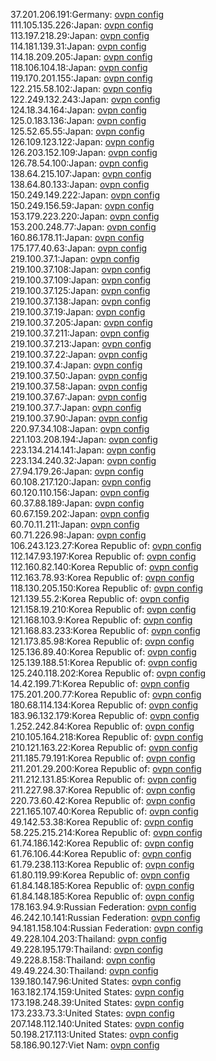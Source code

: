 37.201.206.191:Germany: [ovpn config](vpn/37_201_206_191.ovpn)  
111.105.135.226:Japan: [ovpn config](vpn/111_105_135_226.ovpn)  
113.197.218.29:Japan: [ovpn config](vpn/113_197_218_29.ovpn)  
114.181.139.31:Japan: [ovpn config](vpn/114_181_139_31.ovpn)  
114.18.209.205:Japan: [ovpn config](vpn/114_18_209_205.ovpn)  
118.106.104.18:Japan: [ovpn config](vpn/118_106_104_18.ovpn)  
119.170.201.155:Japan: [ovpn config](vpn/119_170_201_155.ovpn)  
122.215.58.102:Japan: [ovpn config](vpn/122_215_58_102.ovpn)  
122.249.132.243:Japan: [ovpn config](vpn/122_249_132_243.ovpn)  
124.18.34.164:Japan: [ovpn config](vpn/124_18_34_164.ovpn)  
125.0.183.136:Japan: [ovpn config](vpn/125_0_183_136.ovpn)  
125.52.65.55:Japan: [ovpn config](vpn/125_52_65_55.ovpn)  
126.109.123.122:Japan: [ovpn config](vpn/126_109_123_122.ovpn)  
126.203.152.109:Japan: [ovpn config](vpn/126_203_152_109.ovpn)  
126.78.54.100:Japan: [ovpn config](vpn/126_78_54_100.ovpn)  
138.64.215.107:Japan: [ovpn config](vpn/138_64_215_107.ovpn)  
138.64.80.133:Japan: [ovpn config](vpn/138_64_80_133.ovpn)  
150.249.149.222:Japan: [ovpn config](vpn/150_249_149_222.ovpn)  
150.249.156.59:Japan: [ovpn config](vpn/150_249_156_59.ovpn)  
153.179.223.220:Japan: [ovpn config](vpn/153_179_223_220.ovpn)  
153.200.248.77:Japan: [ovpn config](vpn/153_200_248_77.ovpn)  
160.86.178.11:Japan: [ovpn config](vpn/160_86_178_11.ovpn)  
175.177.40.63:Japan: [ovpn config](vpn/175_177_40_63.ovpn)  
219.100.37.1:Japan: [ovpn config](vpn/219_100_37_1.ovpn)  
219.100.37.108:Japan: [ovpn config](vpn/219_100_37_108.ovpn)  
219.100.37.109:Japan: [ovpn config](vpn/219_100_37_109.ovpn)  
219.100.37.125:Japan: [ovpn config](vpn/219_100_37_125.ovpn)  
219.100.37.138:Japan: [ovpn config](vpn/219_100_37_138.ovpn)  
219.100.37.19:Japan: [ovpn config](vpn/219_100_37_19.ovpn)  
219.100.37.205:Japan: [ovpn config](vpn/219_100_37_205.ovpn)  
219.100.37.211:Japan: [ovpn config](vpn/219_100_37_211.ovpn)  
219.100.37.213:Japan: [ovpn config](vpn/219_100_37_213.ovpn)  
219.100.37.22:Japan: [ovpn config](vpn/219_100_37_22.ovpn)  
219.100.37.4:Japan: [ovpn config](vpn/219_100_37_4.ovpn)  
219.100.37.50:Japan: [ovpn config](vpn/219_100_37_50.ovpn)  
219.100.37.58:Japan: [ovpn config](vpn/219_100_37_58.ovpn)  
219.100.37.67:Japan: [ovpn config](vpn/219_100_37_67.ovpn)  
219.100.37.7:Japan: [ovpn config](vpn/219_100_37_7.ovpn)  
219.100.37.90:Japan: [ovpn config](vpn/219_100_37_90.ovpn)  
220.97.34.108:Japan: [ovpn config](vpn/220_97_34_108.ovpn)  
221.103.208.194:Japan: [ovpn config](vpn/221_103_208_194.ovpn)  
223.134.214.141:Japan: [ovpn config](vpn/223_134_214_141.ovpn)  
223.134.240.32:Japan: [ovpn config](vpn/223_134_240_32.ovpn)  
27.94.179.26:Japan: [ovpn config](vpn/27_94_179_26.ovpn)  
60.108.217.120:Japan: [ovpn config](vpn/60_108_217_120.ovpn)  
60.120.110.156:Japan: [ovpn config](vpn/60_120_110_156.ovpn)  
60.37.88.189:Japan: [ovpn config](vpn/60_37_88_189.ovpn)  
60.67.159.202:Japan: [ovpn config](vpn/60_67_159_202.ovpn)  
60.70.11.211:Japan: [ovpn config](vpn/60_70_11_211.ovpn)  
60.71.226.98:Japan: [ovpn config](vpn/60_71_226_98.ovpn)  
106.243.123.27:Korea Republic of: [ovpn config](vpn/106_243_123_27.ovpn)  
112.147.93.197:Korea Republic of: [ovpn config](vpn/112_147_93_197.ovpn)  
112.160.82.140:Korea Republic of: [ovpn config](vpn/112_160_82_140.ovpn)  
112.163.78.93:Korea Republic of: [ovpn config](vpn/112_163_78_93.ovpn)  
118.130.205.150:Korea Republic of: [ovpn config](vpn/118_130_205_150.ovpn)  
121.139.55.2:Korea Republic of: [ovpn config](vpn/121_139_55_2.ovpn)  
121.158.19.210:Korea Republic of: [ovpn config](vpn/121_158_19_210.ovpn)  
121.168.103.9:Korea Republic of: [ovpn config](vpn/121_168_103_9.ovpn)  
121.168.83.233:Korea Republic of: [ovpn config](vpn/121_168_83_233.ovpn)  
121.173.85.98:Korea Republic of: [ovpn config](vpn/121_173_85_98.ovpn)  
125.136.89.40:Korea Republic of: [ovpn config](vpn/125_136_89_40.ovpn)  
125.139.188.51:Korea Republic of: [ovpn config](vpn/125_139_188_51.ovpn)  
125.240.118.202:Korea Republic of: [ovpn config](vpn/125_240_118_202.ovpn)  
14.42.199.71:Korea Republic of: [ovpn config](vpn/14_42_199_71.ovpn)  
175.201.200.77:Korea Republic of: [ovpn config](vpn/175_201_200_77.ovpn)  
180.68.114.134:Korea Republic of: [ovpn config](vpn/180_68_114_134.ovpn)  
183.96.132.179:Korea Republic of: [ovpn config](vpn/183_96_132_179.ovpn)  
1.252.242.84:Korea Republic of: [ovpn config](vpn/1_252_242_84.ovpn)  
210.105.164.218:Korea Republic of: [ovpn config](vpn/210_105_164_218.ovpn)  
210.121.163.22:Korea Republic of: [ovpn config](vpn/210_121_163_22.ovpn)  
211.185.79.191:Korea Republic of: [ovpn config](vpn/211_185_79_191.ovpn)  
211.201.29.200:Korea Republic of: [ovpn config](vpn/211_201_29_200.ovpn)  
211.212.131.85:Korea Republic of: [ovpn config](vpn/211_212_131_85.ovpn)  
211.227.98.37:Korea Republic of: [ovpn config](vpn/211_227_98_37.ovpn)  
220.73.60.42:Korea Republic of: [ovpn config](vpn/220_73_60_42.ovpn)  
221.165.107.40:Korea Republic of: [ovpn config](vpn/221_165_107_40.ovpn)  
49.142.53.38:Korea Republic of: [ovpn config](vpn/49_142_53_38.ovpn)  
58.225.215.214:Korea Republic of: [ovpn config](vpn/58_225_215_214.ovpn)  
61.74.186.142:Korea Republic of: [ovpn config](vpn/61_74_186_142.ovpn)  
61.76.106.44:Korea Republic of: [ovpn config](vpn/61_76_106_44.ovpn)  
61.79.238.113:Korea Republic of: [ovpn config](vpn/61_79_238_113.ovpn)  
61.80.119.99:Korea Republic of: [ovpn config](vpn/61_80_119_99.ovpn)  
61.84.148.185:Korea Republic of: [ovpn config](vpn/61_84_148_185.ovpn)  
61.84.148.185:Korea Republic of: [ovpn config](vpn/61_84_148_185.ovpn)  
178.163.94.9:Russian Federation: [ovpn config](vpn/178_163_94_9.ovpn)  
46.242.10.141:Russian Federation: [ovpn config](vpn/46_242_10_141.ovpn)  
94.181.158.104:Russian Federation: [ovpn config](vpn/94_181_158_104.ovpn)  
49.228.104.203:Thailand: [ovpn config](vpn/49_228_104_203.ovpn)  
49.228.195.179:Thailand: [ovpn config](vpn/49_228_195_179.ovpn)  
49.228.8.158:Thailand: [ovpn config](vpn/49_228_8_158.ovpn)  
49.49.224.30:Thailand: [ovpn config](vpn/49_49_224_30.ovpn)  
139.180.147.96:United States: [ovpn config](vpn/139_180_147_96.ovpn)  
163.182.174.159:United States: [ovpn config](vpn/163_182_174_159.ovpn)  
173.198.248.39:United States: [ovpn config](vpn/173_198_248_39.ovpn)  
173.233.73.3:United States: [ovpn config](vpn/173_233_73_3.ovpn)  
207.148.112.140:United States: [ovpn config](vpn/207_148_112_140.ovpn)  
50.198.217.113:United States: [ovpn config](vpn/50_198_217_113.ovpn)  
58.186.90.127:Viet Nam: [ovpn config](vpn/58_186_90_127.ovpn)  
